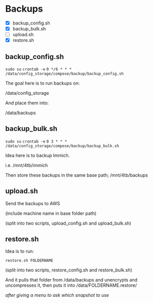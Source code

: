 # Backups

- [x] backup_config.sh
- [x] backup_bulk.sh
- [ ] upload.sh
- [x] restore.sh

## backup_config.sh

`sudo su`
`crontab -e`
`0 */6 * * * /data/config_storage/compose/backup/backup_config.sh`

The goal here is to run backups on:

/data/config_storage

And place them into:

/data/backups

## backup_bulk.sh

`sudo su`
`crontab -e`
`0 3 * * * /data/config_storage/compose/backup/backup_bulk.sh`

Idea here is to backup Immich.

i.e. /mnt/4tb/immich

Then store these backups in the same base path; /mnt/4tb/backups

## upload.sh

Send the backups to AWS

(include machine name in base folder path)

(split into two scripts, upload_config.sh and upload_bulk.sh)

## restore.sh

Idea is to run:

`restore.sh FOLDERNAME`

(split into two scripts, restore_config.sh and restore_bulk.sh)

And it pulls that folder from /data/backups and unencrypts and uncompresses it, then puts it into /data/FOLDERNAME.restore/

*after giving a menu to ask which snapshot to use*
